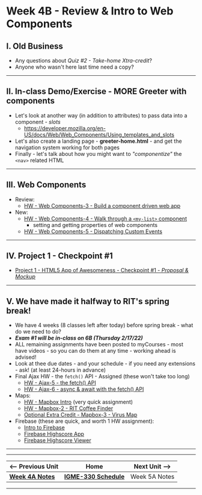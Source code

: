# Week 4B - Review & Intro to Web Components

## I. Old Business
- Any questions about *Quiz #2 - Take-home Xtra-credit*?
- Anyone who wasn't here last time need a copy?

<hr>

## II. In-class Demo/Exercise - MORE Greeter with components

- Let's look at another way (in addition to attributes) to pass data into a component - *slots*
  - https://developer.mozilla.org/en-US/docs/Web/Web_Components/Using_templates_and_slots
- Let's also create a landing page - **greeter-home.html** - and get the navigation system working for both pages
- Finally - let's talk about how you might want to *"componentize"* the `<nav>` related HTML

<hr>

## III. Web Components

- Review:
  - [HW - Web Components-3 - Build a component driven web app](https://github.com/tonethar/IGME-330-Master/blob/master/notes/HW-wc-3.md)
- New:
  - [HW - Web Components-4 - Walk through a `<my-list>` component](https://github.com/tonethar/IGME-330-Master/blob/master/notes/HW-wc-4.md)
    - setting and getting properties of web components
  - [HW - Web Components-5 - Dispatching Custom Events](https://github.com/tonethar/IGME-330-Master/blob/master/notes/HW-wc-5.md)

<hr>

## IV. Project 1 - Checkpoint #1

- [Project 1 - HTML5 App of Awesomeness - Checkpoint #1 - *Proposal & Mockup*](p1-checkpoint-1.md)


<hr>

## V. We have made it halfway to RIT's spring break!
- We have 4 weeks (8 classes left after today) before spring break - what do we need to do?
- ***Exam #1 will be in-class on 6B (Thursday 2/17/22)***
- ALL remaining assignments have been posted to myCourses - most have videos - so you can do them at any time - working ahead is advised!
- Look at thee due dates - and your schedule - if you need any extensions - ask! (at least 24-hours in advance)
- Final Ajax HW  - the `fetch()` API - Assigned (these won't take too long)
  - [HW - Ajax-5 - the fetch() API](https://github.com/tonethar/IGME-330-Master/blob/master/notes/HW-ajax-5.md)
  - [HW - Ajax-6 - async & await with the fetch() API](https://github.com/tonethar/IGME-330-Master/blob/master/notes/HW-ajax-6.md)
- Maps:
  - [HW - Mapbox Intro](https://github.com/tonethar/IGME-330-Master/blob/master/notes/HW-mapbox-1.md) (very quick assignment)
  - [HW - Mapbox-2 - RIT Coffee Finder](https://github.com/tonethar/IGME-330-Master/blob/master/notes/HW-mapbox-2.md)
  - [Optional Extra Credit - Mapbox-3 - Virus Map](https://github.com/tonethar/IGME-330-Master/blob/master/notes/HW-mapbox-3.md)
- Firebase (these are quick, and worth 1 HW assignment):
  - [Intro to Firebase](https://github.com/tonethar/IGME-330-Master/blob/master/notes/firebase-1.md)
  - [Firebase Highscore App](https://github.com/tonethar/IGME-330-Master/blob/master/notes/firebase-2.md)
  - [Firebase Highscore Viewer](https://github.com/tonethar/IGME-330-Master/blob/master/notes/firebase-3.md)




<hr><hr>

| <-- Previous Unit | Home | Next Unit -->
| --- | --- | --- 
| [**Week 4A Notes**](04A.md)     |  [**IGME-330 Schedule**](../schedule.md) | Week 5A Notes

<hr>
